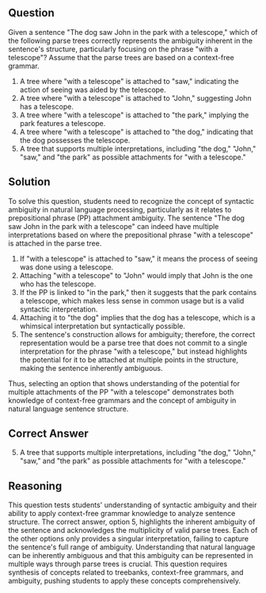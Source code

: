## Question

Given a sentence "The dog saw John in the park with a telescope," which of the following parse trees correctly represents the ambiguity inherent in the sentence's structure, particularly focusing on the phrase "with a telescope"? Assume that the parse trees are based on a context-free grammar.

1. A tree where "with a telescope" is attached to "saw," indicating the action of seeing was aided by the telescope.
2. A tree where "with a telescope" is attached to "John," suggesting John has a telescope.
3. A tree where "with a telescope" is attached to "the park," implying the park features a telescope.
4. A tree where "with a telescope" is attached to "the dog," indicating that the dog possesses the telescope.
5. A tree that supports multiple interpretations, including "the dog," "John," "saw," and "the park" as possible attachments for "with a telescope."

## Solution

To solve this question, students need to recognize the concept of syntactic ambiguity in natural language processing, particularly as it relates to prepositional phrase (PP) attachment ambiguity. The sentence "The dog saw John in the park with a telescope" can indeed have multiple interpretations based on where the prepositional phrase "with a telescope" is attached in the parse tree. 

1. If "with a telescope" is attached to "saw," it means the process of seeing was done using a telescope.
2. Attaching "with a telescope" to "John" would imply that John is the one who has the telescope.
3. If the PP is linked to "in the park," then it suggests that the park contains a telescope, which makes less sense in common usage but is a valid syntactic interpretation.
4. Attaching it to "the dog" implies that the dog has a telescope, which is a whimsical interpretation but syntactically possible.
5. The sentence's construction allows for ambiguity; therefore, the correct representation would be a parse tree that does not commit to a single interpretation for the phrase "with a telescope," but instead highlights the potential for it to be attached at multiple points in the structure, making the sentence inherently ambiguous.

Thus, selecting an option that shows understanding of the potential for multiple attachments of the PP "with a telescope" demonstrates both knowledge of context-free grammars and the concept of ambiguity in natural language sentence structure.

## Correct Answer

5. A tree that supports multiple interpretations, including "the dog," "John," "saw," and "the park" as possible attachments for "with a telescope."

## Reasoning

This question tests students' understanding of syntactic ambiguity and their ability to apply context-free grammar knowledge to analyze sentence structure. The correct answer, option 5, highlights the inherent ambiguity of the sentence and acknowledges the multiplicity of valid parse trees. Each of the other options only provides a singular interpretation, failing to capture the sentence's full range of ambiguity. Understanding that natural language can be inherently ambiguous and that this ambiguity can be represented in multiple ways through parse trees is crucial. This question requires synthesis of concepts related to treebanks, context-free grammars, and ambiguity, pushing students to apply these concepts comprehensively.